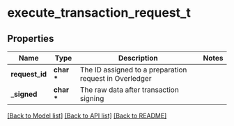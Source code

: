 # execute_transaction_request_t

## Properties
Name | Type | Description | Notes
------------ | ------------- | ------------- | -------------
**request_id** | **char \*** | The ID assigned to a preparation request in Overledger | 
**_signed** | **char \*** | The raw data after transaction signing | 

[[Back to Model list]](../README.md#documentation-for-models) [[Back to API list]](../README.md#documentation-for-api-endpoints) [[Back to README]](../README.md)


